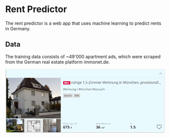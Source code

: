 # Rent Predictor

The rent predictor is a web app that uses machine learning to predict rents in Germany.

## Data
The training data consists of ~49'000 apartment ads, which were scraped from the German real estate platform immonet.de.

<img src="plots/immonet_anzeige.png" alt="sample_ad" width="600"/>